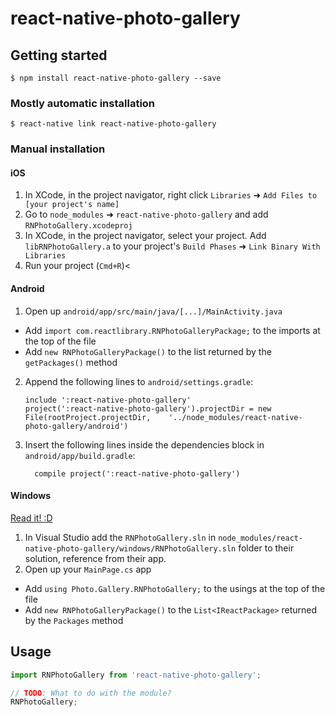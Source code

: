 
# react-native-photo-gallery

## Getting started

`$ npm install react-native-photo-gallery --save`

### Mostly automatic installation

`$ react-native link react-native-photo-gallery`

### Manual installation


#### iOS

1. In XCode, in the project navigator, right click `Libraries` ➜ `Add Files to [your project's name]`
2. Go to `node_modules` ➜ `react-native-photo-gallery` and add `RNPhotoGallery.xcodeproj`
3. In XCode, in the project navigator, select your project. Add `libRNPhotoGallery.a` to your project's `Build Phases` ➜ `Link Binary With Libraries`
4. Run your project (`Cmd+R`)<

#### Android

1. Open up `android/app/src/main/java/[...]/MainActivity.java`
  - Add `import com.reactlibrary.RNPhotoGalleryPackage;` to the imports at the top of the file
  - Add `new RNPhotoGalleryPackage()` to the list returned by the `getPackages()` method
2. Append the following lines to `android/settings.gradle`:
  	```
  	include ':react-native-photo-gallery'
  	project(':react-native-photo-gallery').projectDir = new File(rootProject.projectDir, 	'../node_modules/react-native-photo-gallery/android')
  	```
3. Insert the following lines inside the dependencies block in `android/app/build.gradle`:
  	```
      compile project(':react-native-photo-gallery')
  	```

#### Windows
[Read it! :D](https://github.com/ReactWindows/react-native)

1. In Visual Studio add the `RNPhotoGallery.sln` in `node_modules/react-native-photo-gallery/windows/RNPhotoGallery.sln` folder to their solution, reference from their app.
2. Open up your `MainPage.cs` app
  - Add `using Photo.Gallery.RNPhotoGallery;` to the usings at the top of the file
  - Add `new RNPhotoGalleryPackage()` to the `List<IReactPackage>` returned by the `Packages` method


## Usage
```javascript
import RNPhotoGallery from 'react-native-photo-gallery';

// TODO: What to do with the module?
RNPhotoGallery;
```
  